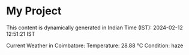 # My Project

This content is dynamically generated in Indian Time (IST): 2024-02-12 12:51:21 IST


Current Weather in Coimbatore:
Temperature: 28.88 °C
Condition: haze
